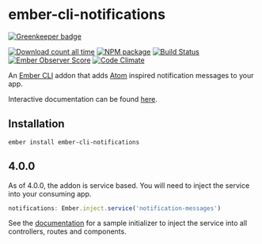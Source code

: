 # ember-cli-notifications

[![Greenkeeper badge](https://badges.greenkeeper.io/stonecircle/ember-cli-notifications.svg)](https://greenkeeper.io/)

[![Download count all time](https://img.shields.io/npm/dt/ember-cli-notifications.svg)](https://www.npmjs.com/package/ember-cli-notifications)
[![NPM package](https://img.shields.io/npm/v/ember-cli-notifications.svg)](https://www.npmjs.com/package/ember-cli-notifications)
[![Build Status](https://travis-ci.org/ynnoj/ember-cli-notifications.svg?branch=master)](https://travis-ci.org/ynnoj/ember-cli-notifications)
[![Ember Observer Score](http://emberobserver.com/badges/ember-cli-notifications.svg)](http://emberobserver.com/addons/ember-cli-notifications)
[![Code Climate](https://codeclimate.com/github/codeclimate/codeclimate/badges/gpa.svg)](https://codeclimate.com/github/codeclimate/codeclimate)

An [Ember CLI] addon that adds [Atom] inspired notification messages to your app.

Interactive documentation can be found [here].

## Installation

```shell
ember install ember-cli-notifications
```

## 4.0.0

As of 4.0.0, the addon is service based. You will need to inject the service into your consuming app.

```js
notifications: Ember.inject.service('notification-messages')
```

See the [documentation] for a sample initializer to inject the service into all controllers, routes and components.

[Ember CLI]: http://ember-cli.com
[Atom]: https://github.com/atom/notifications
[here]: http://ynnoj.github.io/ember-cli-notifications
[documentation]: http://ynnoj.github.io/ember-cli-notifications

